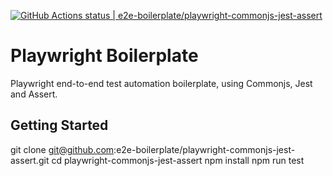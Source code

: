 [![GitHub Actions status | e2e-boilerplate/playwright-commonjs-jest-assert](https://github.com/e2e-boilerplate/playwright-commonjs-jest-assert/workflows/playwright-commonjs-jest-assert/badge.svg)](https://github.com/e2e-boilerplate/playwright-commonjs-jest-assert/actions?workflow=playwright-commonjs-jest-assert)

# Playwright Boilerplate

Playwright end-to-end test automation boilerplate, using Commonjs, Jest and Assert.

## Getting Started

git clone git@github.com:e2e-boilerplate/playwright-commonjs-jest-assert.git
cd playwright-commonjs-jest-assert
npm install
npm run test
